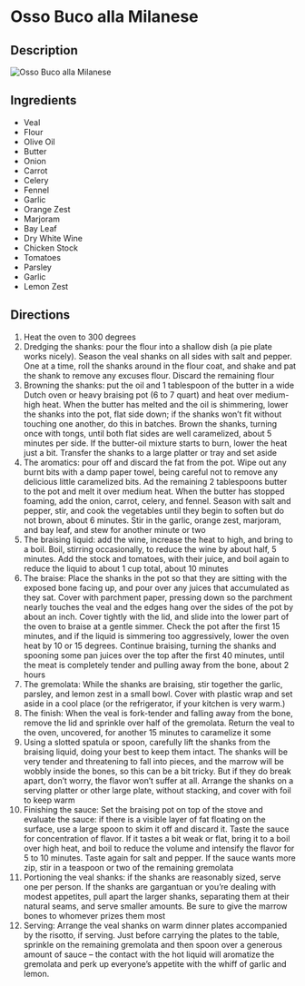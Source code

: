 # Osso Buco alla Milanese

## Description
![Osso Buco alla Milanese](https://www.themealdb.com/images/media/meals/wwuqvt1487345467.jpg "Osso Buco alla Milanese")

## Ingredients
- Veal
- Flour
- Olive Oil
- Butter
- Onion
- Carrot
- Celery
- Fennel
- Garlic
- Orange Zest
- Marjoram
- Bay Leaf
- Dry White Wine
- Chicken Stock
- Tomatoes
- Parsley
- Garlic
- Lemon Zest

## Directions
1. Heat the oven to 300 degrees
2. Dredging the shanks: pour the flour into a shallow dish (a pie plate works nicely). Season the veal shanks on all sides with salt and pepper. One at a time, roll the shanks around in the flour coat, and shake and pat the shank to remove any excuses flour. Discard the remaining flour
3. Browning the shanks: put the oil and 1 tablespoon of the butter in a wide Dutch oven or heavy braising pot (6 to 7 quart) and heat over medium-high heat. When the butter has melted and the oil is shimmering, lower the shanks into the pot, flat side down; if the shanks won’t fit without touching one another, do this in batches. Brown the shanks, turning once with tongs, until both flat sides are well caramelized, about 5 minutes per side. If the butter-oil mixture starts to burn, lower the heat just a bit. Transfer the shanks to a large platter or tray and set aside
4. The aromatics: pour off and discard the fat from the pot. Wipe out any burnt bits with a damp paper towel, being careful not to remove any delicious little caramelized bits. Ad the remaining 2 tablespoons butter to the pot and melt it over medium heat. When the butter has stopped foaming, add the onion, carrot, celery, and fennel. Season with salt and pepper, stir, and cook the vegetables until they begin to soften but do not brown, about 6 minutes. Stir in the garlic, orange zest, marjoram, and bay leaf, and stew for another minute or two
5. The braising liquid: add the wine, increase the heat to high, and bring to a boil. Boil, stirring occasionally, to reduce the wine by about half, 5 minutes. Add the stock and tomatoes, with their juice, and boil again to reduce the liquid to about 1 cup total, about 10 minutes
6. The braise: Place the shanks in the pot so that they are sitting with the exposed bone facing up, and pour over any juices that accumulated as they sat. Cover with parchment paper, pressing down so the parchment nearly touches the veal and the edges hang over the sides of the pot by about an inch. Cover tightly with the lid, and slide into the lower part of the oven to braise at a gentle simmer. Check the pot after the first 15 minutes, and if the liquid is simmering too aggressively, lower the oven heat by 10 or 15 degrees. Continue braising, turning the shanks and spooning some pan juices over the top after the first 40 minutes, until the meat is completely tender and pulling away from the bone, about 2 hours
7. The gremolata: While the shanks are braising, stir together the garlic, parsley, and lemon zest in a small bowl. Cover with plastic wrap and set aside in a cool place (or the refrigerator, if your kitchen is very warm.)
8. The finish: When the veal is fork-tender and falling away from the bone, remove the lid and sprinkle over half of the gremolata. Return the veal to the oven, uncovered, for another 15 minutes to caramelize it some
9. Using a slotted spatula or spoon, carefully lift the shanks from the braising liquid, doing your best to keep them intact. The shanks will be very tender and threatening to fall into pieces, and the marrow will be wobbly inside the bones, so this can be a bit tricky. But if they do break apart, don’t worry, the flavor won’t suffer at all. Arrange the shanks on a serving platter or other large plate, without stacking, and cover with foil to keep warm
10. Finishing the sauce: Set the braising pot on top of the stove and evaluate the sauce: if there is a visible layer of fat floating on the surface, use a large spoon to skim it off and discard it. Taste the sauce for concentration of flavor. If it tastes a bit weak or flat, bring it to a boil over high heat, and boil to reduce the volume and intensify the flavor for 5 to 10 minutes. Taste again for salt and pepper. If the sauce wants more zip, stir in a teaspoon or two of the remaining gremolata
11. Portioning the veal shanks: if the shanks are reasonably sized, serve one per person. If the shanks are gargantuan or you’re dealing with modest appetites, pull apart the larger shanks, separating them at their natural seams, and serve smaller amounts. Be sure to give the marrow bones to whomever prizes them most
12. Serving: Arrange the veal shanks on warm dinner plates accompanied by the risotto, if serving. Just before carrying the plates to the table, sprinkle on the remaining gremolata and then spoon over a generous amount of sauce – the contact with the hot liquid will aromatize the gremolata and perk up everyone’s appetite with the whiff of garlic and lemon.
